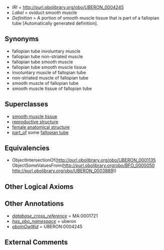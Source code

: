  * *IRI* = http://purl.obolibrary.org/obo/UBERON_0004245
 * *Label* = oviduct smooth muscle
 * *Definition* = A portion of smooth muscle tissue that is part of a fallopian tube [Automatically generated definition].

## Synonyms

 * fallopian tube involuntary muscle
 * fallopian tube non-striated muscle
 * fallopian tube smooth muscle
 * fallopian tube smooth muscle tissue
 * involuntary muscle of fallopian tube
 * non-striated muscle of fallopian tube
 * smooth muscle of fallopian tube
 * smooth muscle tissue of fallopian tube

## Superclasses

 * [smooth muscle tissue](../../UBERON/35/UBERON_0001135.md)
 * [reproductive structure](../../UBERON/56/UBERON_0005156.md)
 * [female anatomical structure](../../UBERON/04/UBERON_0014404.md)
 * [part_of](../../BFO/50/BFO_0000050.md) some [fallopian tube](../../UBERON/89/UBERON_0003889.md)

## Equivalencies

 * ObjectIntersectionOf(<http://purl.obolibrary.org/obo/UBERON_0001135> ObjectSomeValuesFrom(<http://purl.obolibrary.org/obo/BFO_0000050> <http://purl.obolibrary.org/obo/UBERON_0003889>))

## Other Logical Axioms


## Other Annotations

 * *[database_cross_reference](../../ef/oboInOwl#hasDbXref.md)* = MA:0001721
 * *[has_obo_namespace](../../ce/oboInOwl#hasOBONamespace.md)* = uberon
 * *[oboInOwl#id](../../id/oboInOwl#id.md)* = UBERON:0004245

## External Comments

